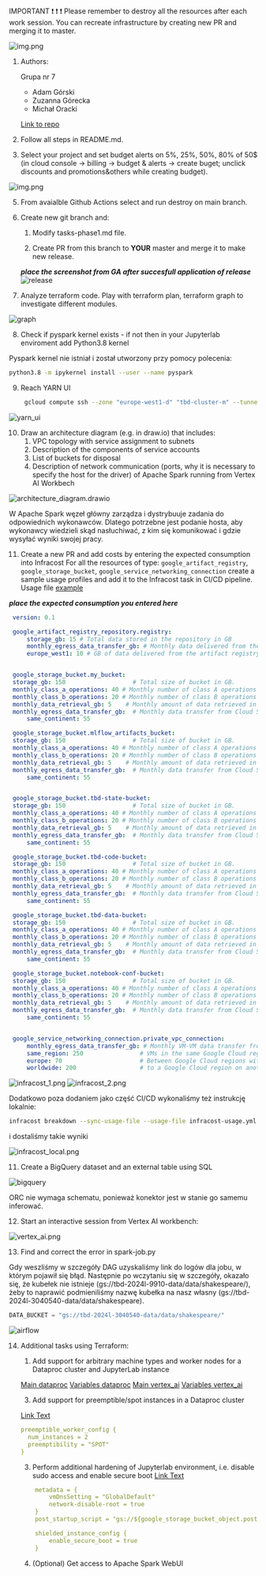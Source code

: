 IMPORTANT ❗ ❗ ❗ Please remember to destroy all the resources after each work session. You can recreate infrastructure by creating new PR and merging it to master.
  
![img.png](doc/figures/destroy.png)

1. Authors:

    Grupa nr 7
    - Adam Górski
    - Zuzanna Górecka
    - Michał Oracki

    [Link to repo](https://github.com/a-s-gorski/tbd-workshop-1)
   
   
2. Follow all steps in README.md.

3. Select your project and set budget alerts on 5%, 25%, 50%, 80% of 50$ (in cloud console -> billing -> budget & alerts -> create buget; unclick discounts and promotions&others while creating budget).

  ![img.png](doc/figures/discounts.png)

5. From avaialble Github Actions select and run destroy on main branch.
   
7. Create new git branch and:
    1. Modify tasks-phase1.md file.
    
    2. Create PR from this branch to **YOUR** master and merge it to make new release. 
    
    ***place the screenshot from GA after succesfull application of release***
![release](doc/figures/release.png)


8. Analyze terraform code. Play with terraform plan, terraform graph to investigate different modules.

![graph](doc/figures/graph.png)

8. Check if pyspark kernel exists - if not then in your Jupyterlab enviroment add Python3.8 kernel 

Pyspark kernel nie istniał i został utworzony przy pomocy polecenia:
```bash
python3.8 -m ipykernel install --user --name pyspark
```
 

9. Reach YARN UI
   
   ```bash
    gcloud compute ssh --zone "europe-west1-d" "tbd-cluster-m" --tunnel-through-iap --project "tbd-2024l-3040540" -- -L 8088:localhost:8088
   ```
![yarn_ui](doc/figures/yarn_ui.png)
   
10. Draw an architecture diagram (e.g. in draw.io) that includes:
    1. VPC topology with service assignment to subnets
    2. Description of the components of service accounts
    3. List of buckets for disposal
    4. Description of network communication (ports, why it is necessary to specify the host for the driver) of Apache Spark running from Vertex AI Workbech
  
![architecture_diagram.drawio](doc/figures/architecture_diagram.drawio.png)

W Apache Spark węzeł główny zarządza i dystrybuuje zadania do odpowiednich wykonawców. Dlatego potrzebne jest podanie hosta, aby wykonawcy wiedzieli skąd nasłuchiwać, z kim się komunikować i gdzie wysyłać wyniki swojej pracy.

11. Create a new PR and add costs by entering the expected consumption into Infracost
For all the resources of type: `google_artifact_registry`, `google_storage_bucket`, `google_service_networking_connection`
create a sample usage profiles and add it to the Infracost task in CI/CD pipeline. Usage file [example](https://github.com/infracost/infracost/blob/master/infracost-usage-example.yml) 

   ***place the expected consumption you entered here***

   ```yaml
    version: 0.1

    google_artifact_registry_repository.registry:
        storage_gb: 15 # Total data stored in the repository in GB
        monthly_egress_data_transfer_gb: # Monthly data delivered from the artifact registry repository in GB. You can specify any number of Google Cloud regions below, replacing - for _ e.g.:
        europe_west1: 10 # GB of data delivered from the artifact registry to europe-north1.


    google_storage_bucket.my_bucket:
    storage_gb: 150                   # Total size of bucket in GB.
    monthly_class_a_operations: 40 # Monthly number of class A operations (object adds, bucket/object list).
    monthly_class_b_operations: 20 # Monthly number of class B operations (object gets, retrieve bucket/object metadata).
    monthly_data_retrieval_gb: 5    # Monthly amount of data retrieved in GB.
    monthly_egress_data_transfer_gb:  # Monthly data transfer from Cloud Storage to the following, in GB:
        same_continent: 55

    google_storage_bucket.mlflow_artifacts_bucket:
    storage_gb: 150                   # Total size of bucket in GB.
    monthly_class_a_operations: 40 # Monthly number of class A operations (object adds, bucket/object list).
    monthly_class_b_operations: 20 # Monthly number of class B operations (object gets, retrieve bucket/object metadata).
    monthly_data_retrieval_gb: 5    # Monthly amount of data retrieved in GB.
    monthly_egress_data_transfer_gb:  # Monthly data transfer from Cloud Storage to the following, in GB:
        same_continent: 55


    google_storage_bucket.tbd-state-bucket:
    storage_gb: 150                   # Total size of bucket in GB.
    monthly_class_a_operations: 40 # Monthly number of class A operations (object adds, bucket/object list).
    monthly_class_b_operations: 20 # Monthly number of class B operations (object gets, retrieve bucket/object metadata).
    monthly_data_retrieval_gb: 5    # Monthly amount of data retrieved in GB.
    monthly_egress_data_transfer_gb:  # Monthly data transfer from Cloud Storage to the following, in GB:
        same_continent: 55

    google_storage_bucket.tbd-code-bucket:
    storage_gb: 150                   # Total size of bucket in GB.
    monthly_class_a_operations: 40 # Monthly number of class A operations (object adds, bucket/object list).
    monthly_class_b_operations: 20 # Monthly number of class B operations (object gets, retrieve bucket/object metadata).
    monthly_data_retrieval_gb: 5    # Monthly amount of data retrieved in GB.
    monthly_egress_data_transfer_gb:  # Monthly data transfer from Cloud Storage to the following, in GB:
        same_continent: 55

    google_storage_bucket.tbd-data-bucket:
    storage_gb: 150                   # Total size of bucket in GB.
    monthly_class_a_operations: 40 # Monthly number of class A operations (object adds, bucket/object list).
    monthly_class_b_operations: 20 # Monthly number of class B operations (object gets, retrieve bucket/object metadata).
    monthly_data_retrieval_gb: 5    # Monthly amount of data retrieved in GB.
    monthly_egress_data_transfer_gb:  # Monthly data transfer from Cloud Storage to the following, in GB:
        same_continent: 55

    google_storage_bucket.notebook-conf-bucket:
    storage_gb: 150                   # Total size of bucket in GB.
    monthly_class_a_operations: 40 # Monthly number of class A operations (object adds, bucket/object list).
    monthly_class_b_operations: 20 # Monthly number of class B operations (object gets, retrieve bucket/object metadata).
    monthly_data_retrieval_gb: 5    # Monthly amount of data retrieved in GB.
    monthly_egress_data_transfer_gb:  # Monthly data transfer from Cloud Storage to the following, in GB:
        same_continent: 55


    google_service_networking_connection.private_vpc_connection:
        monthly_egress_data_transfer_gb: # Monthly VM-VM data transfer from VPN gateway to the following, in GB:
        same_region: 250                # VMs in the same Google Cloud region.
        europe: 70                      # Between Google Cloud regions within Europe.
        worldwide: 200                  # to a Google Cloud region on another continent.
   
   ``` 



![infracost_1.png](doc/figures/infracost_image1.png)
![infracost_2.png](doc/figures/infracost_image2.png)

Dodatkowo poza dodaniem jako część CI/CD wykonaliśmy też instrukcję lokalnie:

```bash
infracost breakdown --sync-usage-file --usage-file infracost-usage.yml --path .
```

i dostaliśmy takie wyniki

![infracost_local.png](doc/figures/infracost_local.png)

11. Create a BigQuery dataset and an external table using SQL

![bigquery](doc/figures/bigquery.png)

ORC nie wymaga schematu, ponieważ konektor jest w stanie go samemu inferować.
  
12. Start an interactive session from Vertex AI workbench:

![vertex_ai.png](doc/figures/vertex_ai.png)

   
13. Find and correct the error in spark-job.py

Gdy weszliśmy w szczegóły DAG uzyskaliśmy link do logów dla jobu, w którym
pojawił się błąd. Następnie po wczytaniu się w szczegóły, okazało się, że
kubełek nie istnieje (gs://tbd-2024l-9910-data/data/shakespeare/), żeby to naprawić
podmieniliśmy nazwę kubełka na nasz własny (gs://tbd-2024l-3040540-data/data/shakespeare).

```python
DATA_BUCKET = "gs://tbd-2024l-3040540-data/data/shakespeare/"

```

![airflow](doc/figures/airflow.png)


14. Additional tasks using Terraform:

    1. Add support for arbitrary machine types and worker nodes for a Dataproc cluster and JupyterLab instance
    
    [Main dataproc](https://github.com/a-s-gorski/tbd-workshop-1/blob/master/modules/dataproc/main.tf)
    [Variables dataproc](https://github.com/a-s-gorski/tbd-workshop-1/blob/master/modules/dataproc/variables.tf)
    [Main vertex_ai](https://github.com/a-s-gorski/tbd-workshop-1/blob/master/modules/vertex-ai-workbench/main.tf)
    [Variables vertex_ai](https://github.com/a-s-gorski/tbd-workshop-1/blob/master/modules/vertex-ai-workbench/variables.tf)


    
    3. Add support for preemptible/spot instances in a Dataproc cluster

    [Link Text](https://github.com/a-s-gorski/tbd-workshop-1/blob/master/modules/dataproc/main.tf)

    ```yaml
    preemptible_worker_config {
      num_instances = 2
      preemptibility = "SPOT"
    }
    ```
    
    3. Perform additional hardening of Jupyterlab environment, i.e. disable sudo access and enable secure boot
    [Link Text](https://github.com/a-s-gorski/tbd-workshop-1/blob/master/modules/vertex-ai-workbench/main.tf)
    ```yaml
        metadata = {
            vmDnsSetting = "GlobalDefault"
            network-disable-root = true
        }
        post_startup_script = "gs://${google_storage_bucket_object.post-startup.bucket}/${google_storage_bucket_object.post-startup.name}"

        shielded_instance_config {
            enable_secure_boot = true
        }
    ```

    4. (Optional) Get access to Apache Spark WebUI
